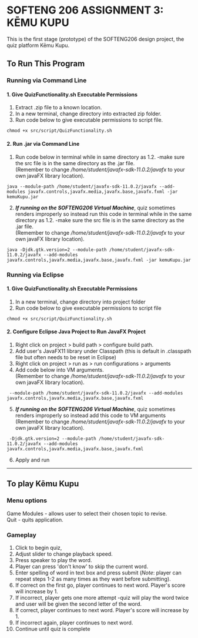 # SOFTENG 206 ASSIGNMENT 3: KĒMU KUPU #

 This is the first stage (prototype) of the SOFTENG206 design project, the quiz platform Kēmu Kupu.

## To Run This Program ##

### Running via Command Line ###

#### 1. Give QuizFunctionality.sh Executable Permissions ####
1. Extract .zip file to a known location.
2. In a new terminal, change directory into extracted zip folder.
3. Run code below to give executable permissions to script file.
```shell
chmod +x src/script/QuizFunctionality.sh
```

#### 2. Run .jar via Command Line ####
1. Run code below in terminal while in same directory as 1.2. -make sure the src file is in the same directory as the .jar file.  
(Remember to change */home/student/javafx-sdk-11.0.2/javafx* to your own javaFX library location).
```shell
java --module-path /home/student/javafx-sdk-11.0.2/javafx --add-modules javafx.controls,javafx.media,javafx.base,javafx.fxml -jar kemuKupu.jar
```

2. ***If running on the SOFTENG206 Virtual Machine***, quiz sometimes renders improperly so instead run this code in terminal while in the same directory as 1.2. -make sure the src file is in the same directory as the .jar file.  
(Remember to change */home/student/javafx-sdk-11.0.2/javafx* to your own javaFX library location).
```shell
java -Djdk.gtk.version=2 --module-path /home/student/javafx-sdk-11.0.2/javafx --add-modules javafx.controls,javafx.media,javafx.base,javafx.fxml -jar kemuKupu.jar
```

### Running via Eclipse ###
#### 1. Give QuizFunctionality.sh Executable Permissions ####
1. In a new terminal, change directory into project folder
2. Run code below to give executable permissions to script file
```shell
chmod +x src/script/QuizFunctionality.sh
```

#### 2. Configure Eclipse Java Project to Run JavaFX Project ####
1. Right click on project > build path > configure build path.
2. Add user's JavaFX11 library under Classpath (this is default in .classpath file but often needs to be reset in Eclipse)
3. Right click on project > run as > run configurations > arguments  
4. Add code below into VM arguments.  
(Remember to change */home/student/javafx-sdk-11.0.2/javafx* to your own javaFX library location).
```shell
 --module-path /home/student/javafx-sdk-11.0.2/javafx --add-modules javafx.controls,javafx.media,javafx.base,javafx.fxml
```

5. ***If running on the SOFTENG206 Virtual Machine***, quiz sometimes renders improperly so instead add this code to VM arguments  
(Remember to change */home/student/javafx-sdk-11.0.2/javafx* to your own javaFX library location).
```shell
 -Djdk.gtk.version=2 --module-path /home/student/javafx-sdk-11.0.2/javafx --add-modules javafx.controls,javafx.media,javafx.base,javafx.fxml
```
6. Apply and run
- - - -
## To play Kēmu Kupu
### Menu options
Game Modules - allows user to select their chosen topic to revise.  
Quit - quits application.

### Gameplay
1. Click to begin quiz,
2. Adjust slider to change playback speed.
3. Press speaker to play the word.
4. Player can press 'don't know' to skip the current word.
4. Enter spelling of word in text box and press submit (*Note*: player can repeat steps 1-2 as many times as they want before submitting).
5. If correct on the first go, player continues to next word. Player's score will increase by 1.
6. If incorrect, player gets one more attempt -quiz will play the word twice and user will be given the second letter of the word.
7. If correct, player continues to next word. Player's score will increase by 1.
8. If incorrect again, player continues to next word.
9. Continue until quiz is complete
